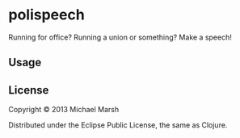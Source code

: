 # polispeech

Running for office? Running a union or something? Make a speech!

## Usage


## License

Copyright © 2013 Michael Marsh

Distributed under the Eclipse Public License, the same as Clojure.
